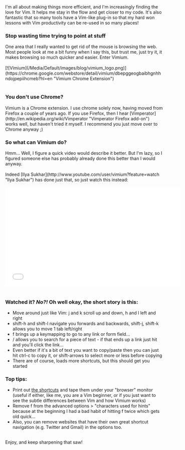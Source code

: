 ﻿<div>I'm all about making things more efficient, and I'm increasingly finding the love for Vim. It helps me stay in the flow and get closer to my code. It's also fantastic that so many tools have a Vim-like plug-in so that my hard won lessons with Vim productivity can be re-used in so many places!

### Stop wasting time trying to point at stuff

<div>One area that I really wanted to get rid of the mouse is browsing the web. Most people look at me a bit funny when I say this, but trust me, just try it, it makes browsing so much quicker and easier. Enter Vimium.
<div>&nbsp;
<div>[![Vimium](/Media/Default/images/blog/vimium_logo.png)](https://chrome.google.com/webstore/detail/vimium/dbepggeogbaibhgnhhndojpepiihcmeb?hl=en "Vimium Chrome Extension")
<div>&nbsp;

### You don't use Chrome?

<div>Vimium is a Chrome extension. I use chrome solely now, having moved from Firefox a couple of years ago. If you use Firefox, then I hear [Vimperator](http://en.wikipedia.org/wiki/Vimperator "Vimperator Firefox add-on") works well, but haven't tried it myself. I recommend you just move over to Chrome anyway ;)

### So what can Vimium do?

<div>Hmm... Well, I figure a quick video would describe it better. But I'm lazy, so I figured someone else has probably already done this better than I would anyway.
<div>&nbsp;
<div>Indeed [Ilya Sukhar](http://www.youtube.com/user/vimium?feature=watch "Ilya Sukhar") has done just that, so just watch this instead:
<div>&nbsp;
<div><iframe width="560" height="315" src="//www.youtube.com/embed/OUl2mJnjwbY" frameborder="0"></iframe>
<div>&nbsp;

### Watched it? _No?!_ Oh well okay, the short story is this:

<div>

*   Move around just like Vim: j and k scroll up and down, h and l left and right
*   shift-h and shift-l navigate you forwards and backwards, shift-j, shift-k allows you to move 1 tab left/right
*   f brings up a keymapping to go to any link or form field...
*   / allows you to search for a piece of text - if that ends up a link just hit <enter> and you'll click the link...
*   Even better if it's a bit of text you want to copy/paste then you can just hit ctrl-c to copy it, or shift-arrows to select more or less before copying
*   There are of course, loads more shortcuts, but this should get you started


### Top tips:

<div>

*   Print out [the shortcuts](https://github.com/philc/vimium/blob/master/README.md "vimium readme") and tape them under your "browser" monitor (useful if either, like me, you are a Vim beginner, or if you just want to see the subtle differences between Vim and how Vimium works)
*   Remove f from the advanced options > "characters used for hints" because at the beginning I had a bad habit of hitting f twice which gets old quick...
*   Also, you can remove websites that have their own great shortcut navigation (e.g. Twitter and Gmail) in the options too.

<div>&nbsp;
<div>Enjoy, and keep sharpening that saw!
